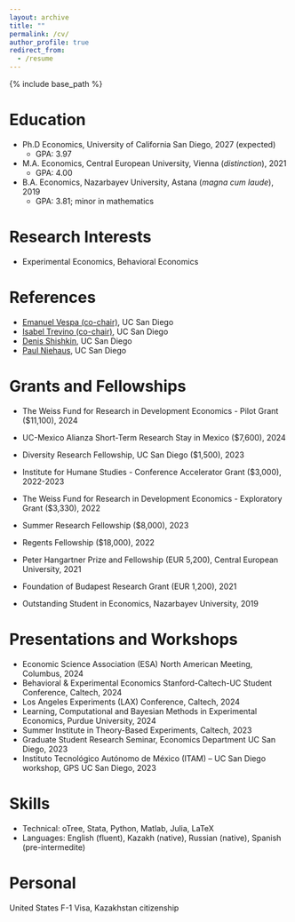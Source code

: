 ```yaml
---
layout: archive
title: ""
permalink: /cv/
author_profile: true
redirect_from:
  - /resume
---
```


{% include base_path %}

Education
======
* Ph.D Economics, University of California San Diego, 2027 (expected)
  * GPA: 3.97
* M.A. Economics, Central European University, Vienna (*distinction*), 2021
  * GPA: 4.00
* B.A. Economics, Nazarbayev University, Astana (*magna cum laude*), 2019
  * GPA: 3.81; minor in mathematics


Research Interests
======
* Experimental Economics, Behavioral Economics

References 
======
* [Emanuel Vespa (co-chair)](https://sites.google.com/site/emanuelvespa/), UC San Diego 
* [Isabel Trevino (co-chair)](https://econweb.ucsd.edu/~itrevino/), UC San Diego
* [Denis Shishkin](https://denisshishkin.com), UC San Diego
* [Paul Niehaus](https://econweb.ucsd.edu/~pniehaus/), UC San Diego

Grants and Fellowships
======
* The Weiss Fund for Research in Development Economics - Pilot Grant ($11,100), 2024
* UC-Mexico Alianza Short-Term Research Stay in Mexico ($7,600), 2024
* Diversity Research Fellowship, UC San Diego ($1,500), 2023
* Institute for Humane Studies - Conference Accelerator Grant ($3,000), 2022-2023
* The Weiss Fund for Research in Development Economics - Exploratory Grant ($3,330), 2022
* Summer Research Fellowship ($8,000), 2023 
* Regents Fellowship ($18,000), 2022	

* Peter Hangartner Prize and Fellowship (EUR 5,200), Central European University, 2021
* Foundation of Budapest Research Grant (EUR 1,200), 2021
* Outstanding Student in Economics, Nazarbayev University, 2019
  
<!-- 
Research experience
======
* Summer Graduate Research with Emanuel Vespa, UC San Diego, 2023
* Summer Graduate Research with Isabel Trevino, UC San Diego, 2022
* Research Assistant for Marc Kaufmann, Central European University, 2020
* Research Assistant for Giulio Seccia, Nazarbayev University, 2018
 -->

Presentations and Workshops
======
* Economic Science Association (ESA) North American Meeting, Columbus, 2024
* Behavioral & Experimental Economics Stanford-Caltech-UC Student Conference, Caltech, 2024
* Los Angeles Experiments (LAX) Conference, Caltech, 2024
* Learning, Computational and Bayesian Methods in Experimental Economics, Purdue University, 2024
* Summer Institute in Theory-Based Experiments, Caltech, 2023
* Graduate Student Research Seminar, Economics Department UC San Diego, 2023
* Instituto Tecnológico Autónomo de México (ITAM) – UC San Diego workshop, GPS UC San Diego, 2023


Skills
======
* Technical: oTree, Stata, Python, Matlab, Julia, LaTeX
* Languages: English (fluent), Kazakh (native), Russian (native), Spanish (pre-intermedite)
  
Personal
======
United States F-1 Visa, Kazakhstan citizenship

